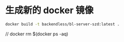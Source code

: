 
# 生成新的 docker 镜像
``` bash
docker build -t backendless/bl-server-szd:latest .
```
// docker rm $(docker ps -aq) 